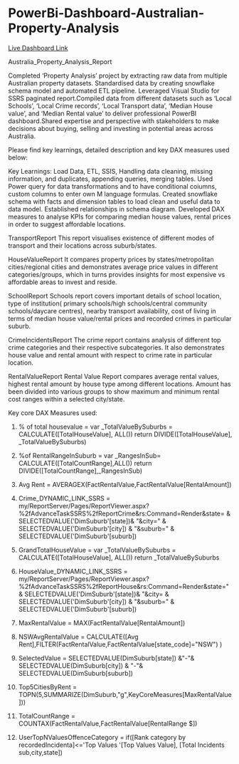 # PowerBi-Dashboard-Australian-Property-Analysis

[Live Dashboard Link](https://www.novypro.com/project/industry-connectmvp-studio-australian-property-analysis-report)

Australia_Property_Analysis_Report

Completed ‘Property Analysis’ project by extracting raw data from multiple Australian property datasets. Standardised data by creating snowflake schema model and automated ETL pipeline. Leveraged Visual Studio for SSRS paginated report.Compiled data from different datasets such as ‘Local Schools’, ‘Local Crime records’, ‘Local Transport data’, ‘Median House value’, and ‘Median Rental value’ to deliver professional PowerBI dashboard.Shared expertise and perspective with stakeholders to make decisions about buying, selling and investing in potential areas across Australia.

Please find key learnings, detailed description and key DAX measures used below:

Key Learnings:
Load Data, ETL, SSIS, Handling data cleaning, missing information, and duplicates, appending queries, merging tables. Used Power query for data transformations and to have conditional coiumns, custom columns to enter own M language formulas.
Created snowflake schema with facts and dimension tables to load clean and useful data to data model. Established relationships in schema diagram.
Developed DAX measures to analyse KPIs for comparing median house values, rental prices in order to suggest affordable locations.

TransportReport
This report visualises existence of different modes of transport and their locations across suburb/states.

HouseValueReport
It compares property prices by states/metropolitan cities/regional cities and demonstrates average price values in different categories/groups, which in turns provides insights for most expensive vs affordable areas to invest and reside.

SchoolReport
 Schools report covers important details of school location, type of institution(
primary schools/high schools/central community schools/daycare centres), nearby transport availability, cost of living in terms of median house value/rental prices and recorded crimes in particular suburb.

CrimeIncidentsReport
The crime report contains analysis of different top crime categories and their respective subcategories. It also demonstrates house value and rental amount with respect to crime rate in particular location.

RentalValueReport
Rental Value Report compares average rental values, highest rental amount by house type among different locations. Amount has been divided into various groups to show maximum and minimum rental cost ranges within a selected city/state.

Key core DAX Measures used:

1.  % of total housevalue = 
var _TotalValueBySuburbs =
    CALCULATE([TotalHouseValue],
    ALL())
return 
DIVIDE([TotalHouseValue],
    _TotalValueBySuburbs)

2.  %of RentalRangeInSuburb = var _RangesInSub= CALCULATE([TotalCountRange],ALL()) return
    DIVIDE([TotalCountRange],_RangesInSub)

3.  Avg Rent = AVERAGEX(FactRentalValue,FactRentalValue[RentalAmount])

4. Crime_DYNAMIC_LINK_SSRS = my/ReportServer/Pages/ReportViewer.aspx?%2fAdvanceTaskSSRS%2fReportCrime&rs:Command=Render&state= & SELECTEDVALUE('DimSuburb'[state])& "&city=" & SELECTEDVALUE('DimSuburb'[city]) & "&suburb=" & SELECTEDVALUE('DimSuburb'[suburb])

5.   GrandTotalHouseValue = var _TotalValueBySuburbs =
    CALCULATE([TotalHouseValue],
    ALL())
return 
    _TotalValueBySuburbs

6.   HouseValue_DYNAMIC_LINK_SSRS = my/ReportServer/Pages/ReportViewer.aspx?%2fAdvanceTaskSSRS%2fReportHouse&rs:Command=Render&state=" & SELECTEDVALUE('DimSuburb'[state])& "&city= & SELECTEDVALUE('DimSuburb'[city]) & "&suburb=" & SELECTEDVALUE('DimSuburb'[suburb])

7. MaxRentalValue = MAX(FactRentalValue[RentalAmount])

8. NSWAvgRentalValue = CALCULATE([Avg Rent],FILTER(FactRentalValue,FactRentalValue[state_code]="NSW") )

9. SelectedValue = SELECTEDVALUE(DimSuburb[state]) &"-"& SELECTEDVALUE(DimSuburb[city]) & "-"& SELECTEDVALUE(DimSuburb[suburb])

10. Top5CitiesByRent = TOPN(5,SUMMARIZE(DimSuburb,"g",KeyCoreMeasures[MaxRentalValue]))

11. TotalCountRange = COUNTAX(FactRentalValue,FactRentalValue[RentalRange $])

12. UserTopNValuesOffenceCategory = if([Rank category by recordedIncidenta]<='Top Values '[Top Values  Value], [Total Incidents  sub,city,state])









 
